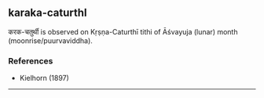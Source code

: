 ## karaka-caturthI
करक-चतुर्थी is observed on Kṛṣṇa-Caturthī tithi of Āśvayuja (lunar) month (moonrise/puurvaviddha).


### References
* Kielhorn (1897)


---
